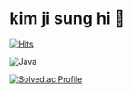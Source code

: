 # kim ji sung hi 👋
<!--오늘 이용자수-->
[![Hits](https://hits.seeyoufarm.com/api/count/incr/badge.svg?url=https%3A%2F%2Fgithub.com%2FKimjisung144&count_bg=%2379C83D&title_bg=%234AC497&icon=&icon_color=%23E7E7E7&title=hits&edge_flat=false)](https://hits.seeyoufarm.com)
<!--사용 언어-->
![Java](https://img.shields.io/badge/Java-007396.svg?&style=for-the-badge&logo=Java&logoColor=white)
<!--백준티어-->
[![Solved.ac Profile](http://mazassumnida.wtf/api/v2/generate_badge?boj=kjsung8111)](https://solved.ac/kjsung8111/)

<!--
**Kimjisung144/Kimjisung144** is a ✨ _special_ ✨ repository because its `README.md` (this file) appears on your GitHub profile.

Here are some ideas to get you started:

- 🔭 I’m currently working on ...
- 🌱 I’m currently learning ...
- 👯 I’m looking to collaborate on ...
- 🤔 I’m looking for help with ...
- 💬 Ask me about ...
- 📫 How to reach me: ...
- 😄 Pronouns: ...
- ⚡ Fun fact: ...
-->
